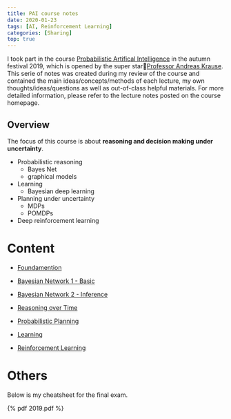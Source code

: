```yaml
---
title: PAI course notes
date: 2020-01-23
tags: [AI, Reinforcement Learning]
categories: [Sharing]
top: true
---
```


I took part in the course [Probabilistic Artifical Intelligence](https://las.inf.ethz.ch/pai-f19) in the autumn festival 2019, which is opened by the super star:star2:[Professor Andreas Krause](https://las.inf.ethz.ch/krausea). This serie of notes was created during my review of the course  and contained the main ideas/concepts/methods of each lecture, my own thoughts/ideas/questions as well as out-of-class helpful materials. For more detailed information, please refer to the lecture notes posted on the course homepage.

## Overview

The focus of this course is about **reasoning and decision making under uncertainty**.

- Probabilistic reasoning
  - Bayes Net
  - graphical models
- Learning
  - Bayesian deep learning
- Planning under uncertainty
  - MDPs
  - POMDPs
- Deep reinforcement learning

# Content

- [Foundamention](../PAI-02/index.html)
- [Bayesian Network 1 - Basic](../PAI-03/index.html)

- [Bayesian Network 2 - Inference](../PAI-04/index.html)
- [Reasoning over Time](../PAI-05/index.html)
- [Probabilistic Planning](../PAI-06/index.html)
- [Learning](../PAI-07/index.html)
- [Reinforcement Learning](../PAI-08/index.html)

# Others

Below is my cheatsheet for the final exam.

{% pdf 2019.pdf %}
